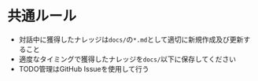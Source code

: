 # 共通ルール

- 対話中に獲得したナレッジは`docs/`の`*.md`として適切に新規作成及び更新すること
- 適度なタイミングで獲得したナレッジを`docs/`以下に保存してください
- TODO管理はGitHub Issueを使用して行う